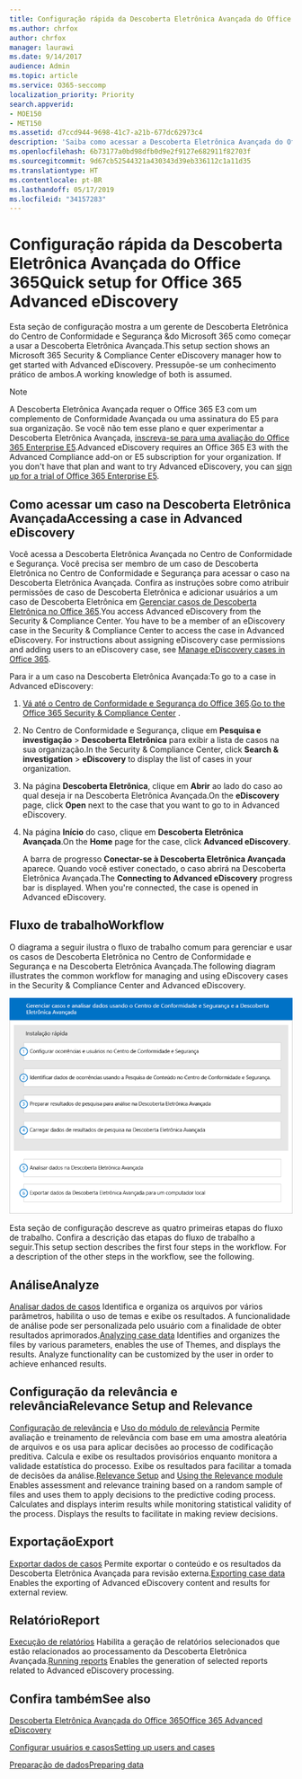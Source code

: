 ```yaml
---
title: Configuração rápida da Descoberta Eletrônica Avançada do Office 365
ms.author: chrfox
author: chrfox
manager: laurawi
ms.date: 9/14/2017
audience: Admin
ms.topic: article
ms.service: O365-seccomp
localization_priority: Priority
search.appverid:
- MOE150
- MET150
ms.assetid: d7ccd944-9698-41c7-a21b-677dc62973c4
description: 'Saiba como acessar a Descoberta Eletrônica Avançada do Office 365 pelo Centro de Conformidade e Segurança do Office 365 e analisar o fluxo de trabalho típico para usar a Descoberta Eletrônica avançada.  '
ms.openlocfilehash: 6b73177a0bd98dfb0d9e2f9127e682911f82703f
ms.sourcegitcommit: 9d67cb52544321a430343d39eb336112c1a11d35
ms.translationtype: HT
ms.contentlocale: pt-BR
ms.lasthandoff: 05/17/2019
ms.locfileid: "34157283"
---
```

# <a name="quick-setup-for-office-365-advanced-ediscovery"></a><span data-ttu-id="0e764-103">Configuração rápida da Descoberta Eletrônica Avançada do Office 365</span><span class="sxs-lookup"><span data-stu-id="0e764-103">Quick setup for Office 365 Advanced eDiscovery</span></span>

<span data-ttu-id="0e764-104">Esta seção de configuração mostra a um gerente de Descoberta Eletrônica do Centro de Conformidade e Segurança &amp;do Microsoft 365 como começar a usar a Descoberta Eletrônica Avançada.</span><span class="sxs-lookup"><span data-stu-id="0e764-104">This setup section shows an Microsoft 365 Security &amp; Compliance Center eDiscovery manager how to get started with Advanced eDiscovery.</span></span> <span data-ttu-id="0e764-105">Pressupõe-se um conhecimento prático de ambos.</span><span class="sxs-lookup"><span data-stu-id="0e764-105">A working knowledge of both is assumed.</span></span>
  
> [!NOTE]
> <span data-ttu-id="0e764-p102">A Descoberta Eletrônica Avançada requer o Office 365 E3 com um complemento de Conformidade Avançada ou uma assinatura do E5 para sua organização. Se você não tem esse plano e quer experimentar a Descoberta Eletrônica Avançada, [inscreva-se para uma avaliação do Office 365 Enterprise E5](https://go.microsoft.com/fwlink/p/?LinkID=698279).</span><span class="sxs-lookup"><span data-stu-id="0e764-p102">Advanced eDiscovery requires an Office 365 E3 with the Advanced Compliance add-on or E5 subscription for your organization. If you don't have that plan and want to try Advanced eDiscovery, you can [sign up for a trial of Office 365 Enterprise E5](https://go.microsoft.com/fwlink/p/?LinkID=698279).</span></span> 
  
## <a name="accessing-a-case-in-advanced-ediscovery"></a><span data-ttu-id="0e764-108">Como acessar um caso na Descoberta Eletrônica Avançada</span><span class="sxs-lookup"><span data-stu-id="0e764-108">Accessing a case in Advanced eDiscovery</span></span>

<span data-ttu-id="0e764-p103">Você acessa a Descoberta Eletrônica Avançada no Centro de Conformidade e Segurança. Você precisa ser membro de um caso de Descoberta Eletrônica no Centro de Conformidade e Segurança para acessar o caso na Descoberta Eletrônica Avançada. Confira as instruções sobre como atribuir permissões de caso de Descoberta Eletrônica e adicionar usuários a um caso de Descoberta Eletrônica em [Gerenciar casos de Descoberta Eletrônica no Office 365](manage-ediscovery-cases.md).</span><span class="sxs-lookup"><span data-stu-id="0e764-p103">You access Advanced eDiscovery from the Security &amp; Compliance Center. You have to be a member of an eDiscovery case in the Security &amp; Compliance Center to access the case in Advanced eDiscovery. For instructions about assigning eDiscovery case permissions and adding users to an eDiscovery case, see [Manage eDiscovery cases in Office 365](manage-ediscovery-cases.md).</span></span> 
  
<span data-ttu-id="0e764-112">Para ir a um caso na Descoberta Eletrônica Avançada:</span><span class="sxs-lookup"><span data-stu-id="0e764-112">To go to a case in Advanced eDiscovery:</span></span> 
  
1. <span data-ttu-id="0e764-113">[Vá até o Centro de Conformidade e Segurança do Office 365](go-to-the-securitycompliance-center.md).</span><span class="sxs-lookup"><span data-stu-id="0e764-113">[Go to the Office 365 Security &amp; Compliance Center](go-to-the-securitycompliance-center.md) .</span></span> 
    
2. <span data-ttu-id="0e764-114">No Centro de Conformidade e Segurança, clique em **Pesquisa e investigação** \> **Descoberta Eletrônica** para exibir a lista de casos na sua organização.</span><span class="sxs-lookup"><span data-stu-id="0e764-114">In the Security &amp; Compliance Center, click **Search &amp; investigation** \> **eDiscovery** to display the list of cases in your organization.</span></span> 
    
3. <span data-ttu-id="0e764-115">Na página **Descoberta Eletrônica**, clique em **Abrir** ao lado do caso ao qual deseja ir na Descoberta Eletrônica Avançada.</span><span class="sxs-lookup"><span data-stu-id="0e764-115">On the **eDiscovery** page, click **Open** next to the case that you want to go to in Advanced eDiscovery.</span></span> 
    
4. <span data-ttu-id="0e764-116">Na página **Início** do caso, clique em **Descoberta Eletrônica Avançada**.</span><span class="sxs-lookup"><span data-stu-id="0e764-116">On the **Home** page for the case, click **Advanced eDiscovery**.</span></span>
    
    <span data-ttu-id="0e764-p104">A barra de progresso **Conectar-se à Descoberta Eletrônica Avançada** aparece. Quando você estiver conectado, o caso abrirá na Descoberta Eletrônica Avançada.</span><span class="sxs-lookup"><span data-stu-id="0e764-p104">The **Connecting to Advanced eDiscovery** progress bar is displayed. When you're connected, the case is opened in Advanced eDiscovery.</span></span> 
    
## <a name="workflow"></a><span data-ttu-id="0e764-119">Fluxo de trabalho</span><span class="sxs-lookup"><span data-stu-id="0e764-119">Workflow</span></span>

<span data-ttu-id="0e764-120">O diagrama a seguir ilustra o fluxo de trabalho comum para gerenciar e usar os casos de Descoberta Eletrônica no Centro de Conformidade e Segurança e na Descoberta Eletrônica Avançada.</span><span class="sxs-lookup"><span data-stu-id="0e764-120">The following diagram illustrates the common workflow for managing and using eDiscovery cases in the Security &amp; Compliance Center and Advanced eDiscovery.</span></span> 
  
![Diagrama que mostra o fluxo de trabalho de Descoberta Eletrônica Avançada do Office 365 de quatro fases na instalação, inclusive a configuração de usuários e casos, identificação dos dados de caso, exportação e processamento, além das fases de análise e exportação para o computador local.](media/76589ccc-789d-4581-b3a8-98d339b05979.png)
  
<span data-ttu-id="0e764-p105">Esta seção de configuração descreve as quatro primeiras etapas do fluxo de trabalho. Confira a descrição das etapas do fluxo de trabalho a seguir.</span><span class="sxs-lookup"><span data-stu-id="0e764-p105">This setup section describes the first four steps in the workflow. For a description of the other steps in the workflow, see the following.</span></span>
  
## <a name="analyze"></a><span data-ttu-id="0e764-124">Análise</span><span class="sxs-lookup"><span data-stu-id="0e764-124">Analyze</span></span>

<span data-ttu-id="0e764-p106">[Analisar dados de casos](analyze-case-data-with-advanced-ediscovery.md) Identifica e organiza os arquivos por vários parâmetros, habilita o uso de temas e exibe os resultados. A funcionalidade de análise pode ser personalizada pelo usuário com a finalidade de obter resultados aprimorados.</span><span class="sxs-lookup"><span data-stu-id="0e764-p106">[Analyzing case data](analyze-case-data-with-advanced-ediscovery.md) Identifies and organizes the files by various parameters, enables the use of Themes, and displays the results. Analyze functionality can be customized by the user in order to achieve enhanced results.</span></span> 
  
## <a name="relevance-setup-and-relevance"></a><span data-ttu-id="0e764-127">Configuração da relevância e relevância</span><span class="sxs-lookup"><span data-stu-id="0e764-127">Relevance Setup and Relevance</span></span>

<span data-ttu-id="0e764-p107">[Configuração de relevância](manage-relevance-setup-in-advanced-ediscovery.md) e [Uso do módulo de relevância](use-relevance-in-advanced-ediscovery.md) Permite avaliação e treinamento de relevância com base em uma amostra aleatória de arquivos e os usa para aplicar decisões ao processo de codificação preditiva. Calcula e exibe os resultados provisórios enquanto monitora a validade estatística do processo. Exibe os resultados para facilitar a tomada de decisões da análise.</span><span class="sxs-lookup"><span data-stu-id="0e764-p107">[Relevance Setup](manage-relevance-setup-in-advanced-ediscovery.md) and [Using the Relevance module](use-relevance-in-advanced-ediscovery.md) Enables assessment and relevance training based on a random sample of files and uses them to apply decisions to the predictive coding process. Calculates and displays interim results while monitoring statistical validity of the process. Displays the results to facilitate in making review decisions.</span></span> 
  
## <a name="export"></a><span data-ttu-id="0e764-131">Exportação</span><span class="sxs-lookup"><span data-stu-id="0e764-131">Export</span></span>

<span data-ttu-id="0e764-132">[Exportar dados de casos](export-case-data-in-advanced-ediscovery.md) Permite exportar o conteúdo e os resultados da Descoberta Eletrônica Avançada para revisão externa.</span><span class="sxs-lookup"><span data-stu-id="0e764-132">[Exporting case data](export-case-data-in-advanced-ediscovery.md) Enables the exporting of Advanced eDiscovery content and results for external review.</span></span> 
  
## <a name="report"></a><span data-ttu-id="0e764-133">Relatório</span><span class="sxs-lookup"><span data-stu-id="0e764-133">Report</span></span>

<span data-ttu-id="0e764-134">[Execução de relatórios](run-reports-in-advanced-ediscovery.md) Habilita a geração de relatórios selecionados que estão relacionados ao processamento da Descoberta Eletrônica Avançada.</span><span class="sxs-lookup"><span data-stu-id="0e764-134">[Running reports](run-reports-in-advanced-ediscovery.md) Enables the generation of selected reports related to Advanced eDiscovery processing.</span></span> 
  
## <a name="see-also"></a><span data-ttu-id="0e764-135">Confira também</span><span class="sxs-lookup"><span data-stu-id="0e764-135">See also</span></span>

[<span data-ttu-id="0e764-136">Descoberta Eletrônica Avançada do Office 365</span><span class="sxs-lookup"><span data-stu-id="0e764-136">Office 365 Advanced eDiscovery</span></span>](office-365-advanced-ediscovery.md)
  
[<span data-ttu-id="0e764-137">Configurar usuários e casos</span><span class="sxs-lookup"><span data-stu-id="0e764-137">Setting up users and cases</span></span>](set-up-users-and-cases-in-advanced-ediscovery.md)
  
[<span data-ttu-id="0e764-138">Preparação de dados</span><span class="sxs-lookup"><span data-stu-id="0e764-138">Preparing data</span></span>](prepare-data-for-advanced-ediscovery.md)

